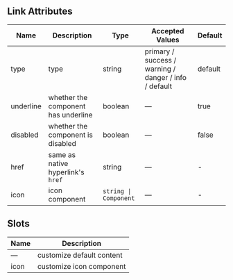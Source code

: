 ## Link Attributes

| Name      | Description                         | Type                  | Accepted Values                                       | Default |
| --------- | ----------------------------------- | --------------------- | ----------------------------------------------------- | ------- |
| type      | type                                | string                | primary / success / warning / danger / info / default | default |
| underline | whether the component has underline | boolean               | —                                                     | true    |
| disabled  | whether the component is disabled   | boolean               | —                                                     | false   |
| href      | same as native hyperlink's `href`   | string                | —                                                     | -       |
| icon      | icon component                      | `string \| Component` | —                                                     | -       |

## Slots

| Name | Description               |
| ---- | ------------------------- |
| —    | customize default content |
| icon | customize icon component  |
